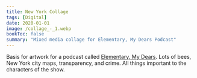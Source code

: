 ```yaml
---
title: New York Collage
tags: [Digital]
date: 2020-01-01
image: /collage_-_1.webp
bookToc: false
summary: "Mixed media collage for Elementary, My Dears Podcast"
---
```


Basis for artwork for a podcast called [Elementary, My Dears](https://podcasters.spotify.com/pod/show/elementarymydears). Lots of bees, New York city maps, transparency, and crime. All things important to the characters of the show. 